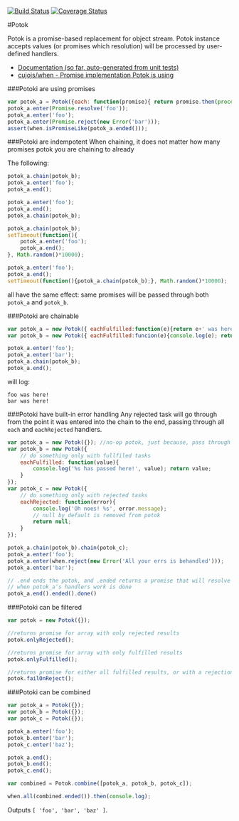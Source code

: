 [![Build Status](https://travis-ci.org/ojezu/potok.svg?branch=master)](https://travis-ci.org/ojezu/potok)
[![Coverage Status](https://coveralls.io/repos/ojezu/potok/badge.svg)](https://coveralls.io/r/ojezu/potok)

#Potok

Potok is a promise-based replacement for object stream. Potok instance accepts values (or promises which resolution) will be processed by user-defined handlers.

* [Documentation (so far, auto-generated from unit tests)](doc/api.md)
* [cujojs/when - Promise implementation Potok is using](https://github.com/cujojs/when)

###Potoki are using promises
```javascript
var potok_a = Potok({each: function(promise){ return promise.then(process); } });
potok_a.enter(Promise.resolve('foo'));
potok_a.enter('foo');
potok_a.enter(Promise.reject(new Error('bar')));
assert(when.isPromiseLike(potok_a.ended()));
```

###Potoki are indempotent
When chaining, it does not matter how many promises potok you are chaining to already 

The following:
```javascript
potok_a.chain(potok_b);
potok_a.enter('foo');
potok_a.end();
```
```javascript
potok_a.enter('foo');
potok_a.end();
potok_a.chain(potok_b);
```
```javascript
potok_a.chain(potok_b);
setTimeout(function(){
	potok_a.enter('foo');
    potok_a.end();
}, Math.random()*10000);
```
```javascript
potok_a.enter('foo');
potok_a.end();
setTimeout(function(){potok_a.chain(potok_b);}, Math.random()*10000);
```
all have the same effect: same promises will be passed through both `potok_a` and `potok_b`.

###Potoki are chainable

```javascript
var potok_a = new Potok({ eachFulfilled:function(e){return e+' was here!';} });
var potok_b = new Potok({ eachFulfilled:funcion(e){console.log(e); return e;} });

potok_a.enter('foo');
potok_a.enter('bar');
potok_a.chain(potok_b);
potok_a.end();
```
will log:
```
foo was here!
bar was here!
```

###Potoki have built-in error handling
Any rejected task will go through from the point it was entered into the chain to the end, passing through all `each` and `eachRejected` handlers.

```javascript
var potok_a = new Potok({}); //no-op potok, just because, pass through
var potok_b = new Potok({
	// do something only with fullfiled tasks
	eachFulfilled: function(value){
    	console.log('%s has passed here!', value); return value;
    }
});
var potok_c = new Potok({
	// do something only with rejected tasks
	eachRejected: function(error){
    	console.log('Oh noes! %s', error.message);
        // null by default is removed from potok
        return null;
    }
});

potok_a.chain(potok_b).chain(potok_c);
potok_a.enter('foo');
potok_a.enter(when.reject(new Error('All your errs is behandled')));
potok_a.enter('bar');

// .end ends the potok, and .ended returns a promise that will resolve
// when potok_a's handlers work is done
potok_a.end().ended().done()
```

###Potoki can be filtered
```javascript
var potok = new Potok({});

//returns promise for array with only rejected results
potok.onlyRejected(); 

//returns promise for array with only fulfilled results
potok.onlyFulfilled(); 

//returns promise for either all fulfilled results, or with a rejection reason if any task rejected
potok.failOnReject(); 
```

###Potoki can be combined
```javascript
var potok_a = Potok({});
var potok_b = Potok({});
var potok_c = Potok({});

potok_a.enter('foo');
potok_b.enter('bar');
potok_c.enter('baz');

potok_a.end();
potok_b.end();
potok_c.end();

var combined = Potok.combine([potok_a, potok_b, potok_c]);

when.all(combined.ended()).then(console.log);
```
Outputs `[ 'foo', 'bar', 'baz' ]`.
